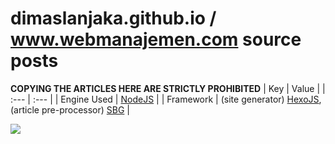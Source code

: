 # dimaslanjaka.github.io / www.webmanajemen.com source posts

**COPYING THE ARTICLES HERE ARE STRICTLY PROHIBITED**
| Key | Value |
| :--- | :--- |
| Engine Used | [NodeJS](https://nodejs.org/) |
| Framework | (site generator) [HexoJS](https://hexo.io/), (article pre-processor) [SBG](https://github.com/dimaslanjaka/static-blog-generator) |

![](https://img.shields.io/github/repo-size/dimaslanjaka/source-posts)
